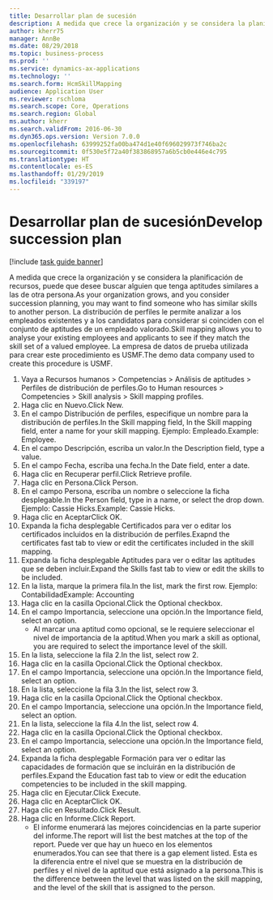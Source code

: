 ```yaml
---
title: Desarrollar plan de sucesión
description: A medida que crece la organización y se considera la planificación de recursos, puede que desee buscar alguien que tenga aptitudes similares a las de otra persona.
author: kherr75
manager: AnnBe
ms.date: 08/29/2018
ms.topic: business-process
ms.prod: ''
ms.service: dynamics-ax-applications
ms.technology: ''
ms.search.form: HcmSkillMapping
audience: Application User
ms.reviewer: rschloma
ms.search.scope: Core, Operations
ms.search.region: Global
ms.author: kherr
ms.search.validFrom: 2016-06-30
ms.dyn365.ops.version: Version 7.0.0
ms.openlocfilehash: 63999252fa00ba474d1e40f696029973f746ba2c
ms.sourcegitcommit: 0f530e5f72a40f383868957a6b5cb0e446e4c795
ms.translationtype: HT
ms.contentlocale: es-ES
ms.lasthandoff: 01/29/2019
ms.locfileid: "339197"
---
```

# <a name="develop-succession-plan"></a><span data-ttu-id="b1d10-103">Desarrollar plan de sucesión</span><span class="sxs-lookup"><span data-stu-id="b1d10-103">Develop succession plan</span></span>

[!include [task guide banner](../../includes/task-guide-banner.md)]

<span data-ttu-id="b1d10-104">A medida que crece la organización y se considera la planificación de recursos, puede que desee buscar alguien que tenga aptitudes similares a las de otra persona.</span><span class="sxs-lookup"><span data-stu-id="b1d10-104">As your organization grows, and you consider succession planning, you may want to find someone who has similar skills to another person.</span></span>  <span data-ttu-id="b1d10-105">La distribución de perfiles le permite analizar a los empleados existentes y a los candidatos para considerar si coinciden con el conjunto de aptitudes de un empleado valorado.</span><span class="sxs-lookup"><span data-stu-id="b1d10-105">Skill mapping allows you to analyse your existing employees and applicants to see if they match the skill set of a valued employee.</span></span> <span data-ttu-id="b1d10-106">La empresa de datos de prueba utilizada para crear este procedimiento es USMF.</span><span class="sxs-lookup"><span data-stu-id="b1d10-106">The demo data company used to create this procedure is USMF.</span></span>

1. <span data-ttu-id="b1d10-107">Vaya a Recursos humanos > Competencias > Análisis de aptitudes > Perfiles de distribución de perfiles.</span><span class="sxs-lookup"><span data-stu-id="b1d10-107">Go to Human resources > Competencies > Skill analysis > Skill mapping profiles.</span></span>
2. <span data-ttu-id="b1d10-108">Haga clic en Nuevo.</span><span class="sxs-lookup"><span data-stu-id="b1d10-108">Click New.</span></span>
3. <span data-ttu-id="b1d10-109">En el campo Distribución de perfiles, especifique un nombre para la distribución de perfiles.</span><span class="sxs-lookup"><span data-stu-id="b1d10-109">In the Skill mapping field, In the Skill mapping field, enter a name for your skill mapping.</span></span>  <span data-ttu-id="b1d10-110">Ejemplo: Empleado.</span><span class="sxs-lookup"><span data-stu-id="b1d10-110">Example: Employee.</span></span>
4. <span data-ttu-id="b1d10-111">En el campo Descripción, escriba un valor.</span><span class="sxs-lookup"><span data-stu-id="b1d10-111">In the Description field, type a value.</span></span>
5. <span data-ttu-id="b1d10-112">En el campo Fecha, escriba una fecha.</span><span class="sxs-lookup"><span data-stu-id="b1d10-112">In the Date field, enter a date.</span></span>
6. <span data-ttu-id="b1d10-113">Haga clic en Recuperar perfil.</span><span class="sxs-lookup"><span data-stu-id="b1d10-113">Click Retrieve profile.</span></span>
7. <span data-ttu-id="b1d10-114">Haga clic en Persona.</span><span class="sxs-lookup"><span data-stu-id="b1d10-114">Click Person.</span></span>
8. <span data-ttu-id="b1d10-115">En el campo Persona, escriba un nombre o seleccione la ficha desplegable.</span><span class="sxs-lookup"><span data-stu-id="b1d10-115">In the Person field, type in a name, or select the drop down.</span></span>  <span data-ttu-id="b1d10-116">Ejemplo: Cassie Hicks.</span><span class="sxs-lookup"><span data-stu-id="b1d10-116">Example: Cassie Hicks.</span></span>
9. <span data-ttu-id="b1d10-117">Haga clic en Aceptar</span><span class="sxs-lookup"><span data-stu-id="b1d10-117">Click OK.</span></span>
10. <span data-ttu-id="b1d10-118">Expanda la ficha desplegable Certificados para ver o editar los certificados incluidos en la distribución de perfiles.</span><span class="sxs-lookup"><span data-stu-id="b1d10-118">Exapnd the certificates fast tab to view or edit the certificates included in the skill mapping.</span></span>
11. <span data-ttu-id="b1d10-119">Expanda la ficha desplegable Aptitudes para ver o editar las aptitudes que se deben incluir.</span><span class="sxs-lookup"><span data-stu-id="b1d10-119">Expand the Skills fast tab to view or edit the skills to be included.</span></span>
12. <span data-ttu-id="b1d10-120">En la lista, marque la primera fila.</span><span class="sxs-lookup"><span data-stu-id="b1d10-120">In the list, mark the first row.</span></span>  <span data-ttu-id="b1d10-121">Ejemplo: Contabilidad</span><span class="sxs-lookup"><span data-stu-id="b1d10-121">Example:  Accounting</span></span>
13. <span data-ttu-id="b1d10-122">Haga clic en la casilla Opcional.</span><span class="sxs-lookup"><span data-stu-id="b1d10-122">Click the Optional checkbox.</span></span>
14. <span data-ttu-id="b1d10-123">En el campo Importancia, seleccione una opción.</span><span class="sxs-lookup"><span data-stu-id="b1d10-123">In the Importance field, select an option.</span></span>
    * <span data-ttu-id="b1d10-124">Al marcar una aptitud como opcional, se le requiere seleccionar el nivel de importancia de la aptitud.</span><span class="sxs-lookup"><span data-stu-id="b1d10-124">When you mark a skill as optional, you are required to select the importance level of the skill.</span></span>  
15. <span data-ttu-id="b1d10-125">En la lista, seleccione la fila 2.</span><span class="sxs-lookup"><span data-stu-id="b1d10-125">In the list, select row 2.</span></span>
16. <span data-ttu-id="b1d10-126">Haga clic en la casilla Opcional.</span><span class="sxs-lookup"><span data-stu-id="b1d10-126">Click the Optional checkbox.</span></span>
17. <span data-ttu-id="b1d10-127">En el campo Importancia, seleccione una opción.</span><span class="sxs-lookup"><span data-stu-id="b1d10-127">In the Importance field, select an option.</span></span>
18. <span data-ttu-id="b1d10-128">En la lista, seleccione la fila 3.</span><span class="sxs-lookup"><span data-stu-id="b1d10-128">In the list, select row 3.</span></span>
19. <span data-ttu-id="b1d10-129">Haga clic en la casilla Opcional.</span><span class="sxs-lookup"><span data-stu-id="b1d10-129">Click the Optional checkbox.</span></span>
20. <span data-ttu-id="b1d10-130">En el campo Importancia, seleccione una opción.</span><span class="sxs-lookup"><span data-stu-id="b1d10-130">In the Importance field, select an option.</span></span>
21. <span data-ttu-id="b1d10-131">En la lista, seleccione la fila 4.</span><span class="sxs-lookup"><span data-stu-id="b1d10-131">In the list, select row 4.</span></span>
22. <span data-ttu-id="b1d10-132">Haga clic en la casilla Opcional.</span><span class="sxs-lookup"><span data-stu-id="b1d10-132">Click the Optional checkbox.</span></span>
23. <span data-ttu-id="b1d10-133">En el campo Importancia, seleccione una opción.</span><span class="sxs-lookup"><span data-stu-id="b1d10-133">In the Importance field, select an option.</span></span>
24. <span data-ttu-id="b1d10-134">Expanda la ficha desplegable Formación para ver o editar las capacidades de formación que se incluirán en la distribución de perfiles.</span><span class="sxs-lookup"><span data-stu-id="b1d10-134">Expand the Education fast tab to view or edit the education competencies to be included in the skill mapping.</span></span>
25. <span data-ttu-id="b1d10-135">Haga clic en Ejecutar.</span><span class="sxs-lookup"><span data-stu-id="b1d10-135">Click Execute.</span></span>
26. <span data-ttu-id="b1d10-136">Haga clic en Aceptar</span><span class="sxs-lookup"><span data-stu-id="b1d10-136">Click OK.</span></span>
27. <span data-ttu-id="b1d10-137">Haga clic en Resultado.</span><span class="sxs-lookup"><span data-stu-id="b1d10-137">Click Result.</span></span>
28. <span data-ttu-id="b1d10-138">Haga clic en Informe.</span><span class="sxs-lookup"><span data-stu-id="b1d10-138">Click Report.</span></span>
    * <span data-ttu-id="b1d10-139">El informe enumerará las mejores coincidencias en la parte superior del informe.</span><span class="sxs-lookup"><span data-stu-id="b1d10-139">The report will list the best matches at the top of the report.</span></span>  <span data-ttu-id="b1d10-140">Puede ver que hay un hueco en los elementos enumerados.</span><span class="sxs-lookup"><span data-stu-id="b1d10-140">You can see that there is a gap element listed.</span></span>  <span data-ttu-id="b1d10-141">Esta es la diferencia entre el nivel que se muestra en la distribución de perfiles y el nivel de la aptitud que está asignado a la persona.</span><span class="sxs-lookup"><span data-stu-id="b1d10-141">This is the difference between the level that was listed on the skill mapping, and the level of the skill that is assigned to the person.</span></span>  

